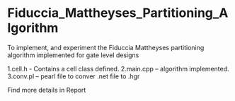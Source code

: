 # Fiduccia_Mattheyses_Partitioning_Algorithm
To implement, and experiment the Fiduccia Mattheyses partitioning algorithm implemented for gate level designs

1.cell.h - Contains a cell class defined. 
2.main.cpp – algorithm implemented. 
3.conv.pl – pearl file to conver .net file to .hgr

Find more details in Report
